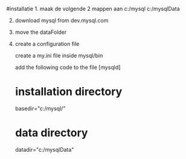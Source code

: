 #installatie
1.
    maak de volgende 2 mappen aan
    c:/mysql
    c:/mysqlData

2.
    download mysql from dev.mysql.com

3.  
    move the dataFolder

4.  
    create a configuration file

    create a my.ini file inside mysql/bin

    add the following code to the file
    [mysqld]
    # installation directory
    basedir="c:/mysql/"

    # data directory
    datadir="c:/mysqlData"

